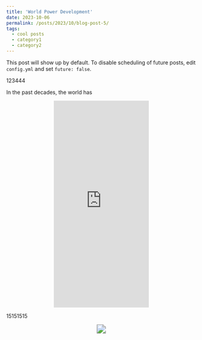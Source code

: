 ```yaml
---
title: 'World Power Development'
date: 2023-10-06
permalink: /posts/2023/10/blog-post-5/
tags:
  - cool posts
  - category1
  - category2
---
```


This post will show up by default. To disable scheduling of future posts, edit `config.yml` and set `future: false`. 

123444

In the past decades, the world has 

<div style="text-align: center;">
  <iframe src="http://prelude0324.github.io/academic_pages/images/Power_2022_v1.html" width="50%" height="550" frameborder="0"></iframe>
</div>



15151515

<div style="text-align: center;">
  <img src="http://prelude0324.github.io/academic_pages/images/post_2_fig_1.svg#pic_center" style="zoom:150%;">
</div>
